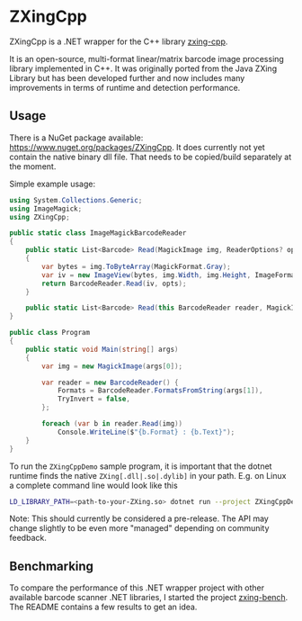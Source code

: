 # ZXingCpp

ZXingCpp is a .NET wrapper for the C++ library [zxing-cpp](https://github.com/zxing-cpp/zxing-cpp).

It is an open-source, multi-format linear/matrix barcode image processing library implemented in C++.
It was originally ported from the Java ZXing Library but has been developed further and now includes
many improvements in terms of runtime and detection performance.

## Usage

There is a NuGet package available: https://www.nuget.org/packages/ZXingCpp. It does currently not yet
contain the native binary dll file. That needs to be copied/build separately at the moment.

Simple example usage:

```cs
using System.Collections.Generic;
using ImageMagick;
using ZXingCpp;

public static class ImageMagickBarcodeReader
{
    public static List<Barcode> Read(MagickImage img, ReaderOptions? opts = null)
    {
        var bytes = img.ToByteArray(MagickFormat.Gray);
        var iv = new ImageView(bytes, img.Width, img.Height, ImageFormat.Lum, 0, 0);
        return BarcodeReader.Read(iv, opts);
    }

    public static List<Barcode> Read(this BarcodeReader reader, MagickImage img) => Read(img, reader);
}

public class Program
{
    public static void Main(string[] args)
    {
        var img = new MagickImage(args[0]);

        var reader = new BarcodeReader() {
            Formats = BarcodeReader.FormatsFromString(args[1]),
            TryInvert = false,
        };

        foreach (var b in reader.Read(img))
            Console.WriteLine($"{b.Format} : {b.Text}");
    }
}
```

To run the `ZXingCppDemo` sample program, it is important that the dotnet runtime finds the native
`ZXing[.dll|.so|.dylib]` in your path. E.g. on Linux a complete command line would look like this

```sh
LD_LIBRARY_PATH=<path-to-your-ZXing.so> dotnet run --project ZXingCppDemo -- ../../test/samples/multi-1/1.png
```

Note: This should currently be considered a pre-release. The API may change slightly to be even more
"managed" depending on community feedback.

## Benchmarking

To compare the performance of this .NET wrapper project with other available barcode scanner .NET libraries,
I started the project [zxing-bench](https://github.com/axxel/zxing-bench). The README contains a few
results to get an idea.
